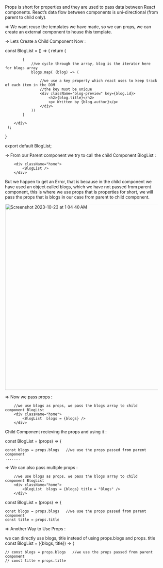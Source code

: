 Props is short for properties and they are used to pass data between React components. React’s data flow between components is uni-directional (from parent to child only).

=> We want reuse the templates we have made, so we can props, we can create an external component to house this template.

=> Lets Create a Child Component Now : 

const BlogList = () => {
    return ( 
        <div className="blog-list">

            {
                //we cycle through the array, blog is the iterator here for blogs array
                blogs.map( (blog) => (

                    //we use a key property which react uses to keep track of each item in the DOM
                    //the key must be unique
                    <div className="blog-preview" key={blog.id}>
                        <h2>{blog.title}</h2>
                        <p> Written by {blog.author}</p>
                    </div>
                ))
            }

        </div>
     );
}

export default BlogList;


=> From our Parent component we try to call the child Component BlogList : 

        <div className="home">
            <BlogList />
        </div>

But we happen to get an Error, that is because in the child component we have used an object called blogs, which we have not passed from parent component, this is where we use props that is properties for short, we will pass the props that is blogs in our case from parent to child component.

<img width="614" alt="Screenshot 2023-10-23 at 1 04 40 AM" src="https://github.com/sreeram2001/ReactJS/assets/40134790/86ab0f9c-c466-418d-82aa-7c5de34b876c">


=> Now we pass props : 

        //we use blogs as props, we pass the blogs array to child component BlogList
        <div className="home">
            <BlogList  blogs = {blogs} />
        </div>

Child Component recieving the props and using it : 

const BlogList = (props) => {

    const blogs = props.blogs   //we use the props passed from parent component
    .......


=> We can also pass multiple props :

        //we use blogs as props, we pass the blogs array to child component BlogList
        <div className="home">
            <BlogList  blogs = {blogs} title = "Blogs" />
        </div>

const BlogList = (props) => {

    const blogs = props.blogs   //we use the props passed from parent component
    const title = props.title


=> Another Way to Use Props : 

we can directly use blogs, title instead of using props.blogs and props. title
const BlogList = ({blogs, title}) => {

    // const blogs = props.blogs   //we use the props passed from parent component
    // const title = props.title
